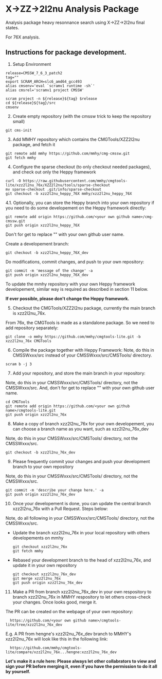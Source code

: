 X->ZZ->2l2nu Analysis Package
===============================

  Analysis package heavy resonnance search using X->ZZ->2l2nu final states.
 
  For 76X analysis.

Instructions for package development.
---------------------------------

1. Setup Environment

  ```
  release=CMSSW_7_6_3_patch2
  tag=""
  export SCRAM_ARCH=slc6_amd64_gcc493
  alias cmsenv='eval `scramv1 runtime -sh`'
  alias cmsrel='scramv1 project CMSSW'

  scram project -n ${release}${tag} $release
  cd ${release}${tag}/src
  cmsenv
  ```

2. Create empty repository (with the cmssw trick to keep the repository small)

  ```
  git cms-init
  ```

3. Add MMHY repository which contains the CMGTools/XZZ2l2nu package, and fetch it

  ```
  git remote add mmhy https://github.com/mmhy/cmg-cmssw.git
  git fetch mmhy
  ```

4. Configure the sparse checkout (to only checkout needed packages), and check out only the Heppy framework

  ```
  curl -O https://raw.githubusercontent.com/mmhy/cmgtools-lite/xzz2l2nu_76x/XZZ2l2nu/tools/sparse-checkout
  mv sparse-checkout .git/info/sparse-checkout
  git checkout -b xzz2l2nu_heppy_76X mmhy/xzz2l2nu_heppy_76X
  ```

4.1. Optionally, you can store the Heppy branch into your own repository if you need to do some developement on the Heppy framework directly:

  ```
  git remote add origin https://github.com/<your own github name>/cmg-cmssw.git
  git push origin xzz2l2nu_heppy_76X 
  ```
  Don't for get to replace "<your own github name>" with your own github user name.

  Create a developement branch:

  ```
  git checkout -b xzz2l2nu_heppy_76X_dev
  ```

  Do modifications, commit changes, and push to your own repository:

  ```
  git commit -m 'message of the change' -a
  git push origin xzz2l2nu_heppy_76X_dev
  ```

  To update the mmhy repository with your own Heppy framework developement, similar way is required as described in section 11 below. 

  **If ever possible, please don't change the Heppy framework.**

5. Checkout the CMGTools/XZZ2l2nu package, currently the main branch is xzz2l2nu_76x.

  From 76x, the CMGTools is made as a standalone package. So we need to add repository separately:

  ```
  git clone -o mmhy https://github.com/mmhy/cmgtools-lite.git -b xzz2l2nu_76x CMGTools
  ```

6. Compile the package together with Heppy Framework:
   Note, do this in CMSSWxxx/src instead of your CMSSWxxx/src/CMSTools/ directory.

  ```
  scram b -j 3
  ```


7. Add your repository, and store the main branch in your repository:

  Note, do this in your CMSSWxxx/src/CMSTools/ directory, not the CMSSWxxx/src.
  And, don't for get to replace "<your own github name>" with your own github user name.
  ```
  cd CMGTools
  git remote add origin https://github.com/<your own github name>/cmgtools-lite.git
  git push origin xzz2l2nu_76x
  ```


8. Make a copy of branch xzz2l2nu_76x for your own developement, you can choose a branch name as you want, such as xzz2l2nu_76x_dev

  Note, do this in your CMSSWxxx/src/CMSTools/ directory, not the CMSSWxxx/src.
  ```
  git checkout -b xzz2l2nu_76x_dev
  ```

9. Please frequently commit your changes and push your development branch to your own repository

  Note, do this in your CMSSWxxx/src/CMSTools/ directory, not the CMSSWxxx/src.
  ```
  git commit -m 'describe your change here.' -a
  git push origin xzz2l2nu_76x_dev
  ```


10. Once your developement is done, you can update the central branch xzz2l2nu_76x with a Pull Request. Steps below:

  Note, do all following in your CMSSWxxx/src/CMSTools/ directory, not the CMSSWxxx/src.

  * Update the branch xzz2l2nu_76x in your local repository with others developements on mmhy
    ```
    git checkout xzz2l2nu_76x
    git fetch mmhy 
    ```

  * Rebased your development branch to the head of xzz2l2nu_76x, and update it in your own repository
    ```
    git checkout xzz2l2nu_76x_dev
    git merge xzz2l2nu_76x
    git push origin xzz2l2nu_76x_dev
    ```

11. Make a PR from branch xzz2l2nu_76x_dev in your own respository to branch xzz2l2nu_76x in MMHY respository to let others cross-check your changes. Once looks good, merge it.

  The PR can be created on the webpage of your own repository:

      https://github.com/<your own github name>/cmgtools-lite/tree/xzz2l2nu_76x_dev

  E.g. A PR from hengne's xzz2l2nu_76x_dev branch to MMHY's xzz2l2nu_76x will look like this in the following link:

      https://github.com/mmhy/cmgtools-lite/compare/xzz2l2nu_76x...hengne:xzz2l2nu_76x_dev  


**Let's make it a rule here: Please always let other collabrators to view and sign your PR before merging it, even if you have the permission to do it all by yourself.**
  

